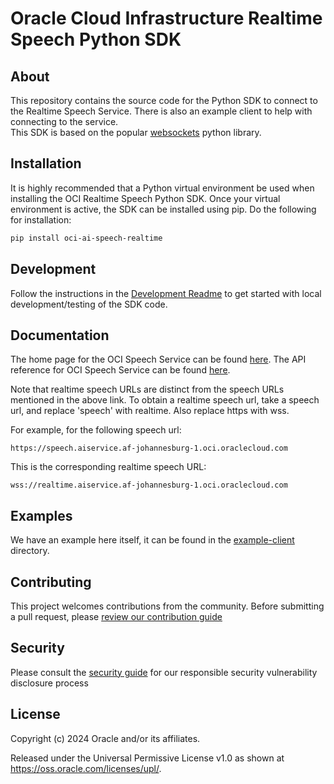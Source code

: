 # Oracle Cloud Infrastructure Realtime Speech Python SDK

## About

This repository contains the source code for the Python SDK to connect to the Realtime Speech Service. There is also an example client to help with connecting to the service. \
This SDK is based on the popular [websockets](https://github.com/python-websockets/websockets) python library.

## Installation

It is highly recommended that a Python virtual environment be used when installing the OCI Realtime Speech Python SDK. 
Once your virtual environment is active, the SDK can be installed using pip. Do the following for installation:

```bash
pip install oci-ai-speech-realtime
```

## Development
Follow the instructions in the [Development Readme](ai-speech-realtime-sdk-python/README.md) to get started with local development/testing of the SDK code. 

## Documentation

The home page for the OCI Speech Service can be found [here](https://www.oracle.com/artificial-intelligence/speech/).
The API reference for OCI Speech Service can be found [here](https://docs.oracle.com/en-us/iaas/api/#/en/speech/latest/).

Note that realtime speech URLs are distinct from the speech URLs mentioned in the above link. To obtain a realtime speech url, take a speech url, and replace 'speech' with realtime. Also replace https with wss. 

For example, for the following speech url:

```https://speech.aiservice.af-johannesburg-1.oci.oraclecloud.com```

This is the corresponding realtime speech URL:

```wss://realtime.aiservice.af-johannesburg-1.oci.oraclecloud.com```


## Examples

We have an example here itself, it can be found in the [example-client](example-client/) directory.

## Contributing

This project welcomes contributions from the community. Before submitting a pull request, please [review our contribution guide](./CONTRIBUTING.md)

## Security

Please consult the [security guide](./SECURITY.md) for our responsible security vulnerability disclosure process

## License

Copyright (c) 2024 Oracle and/or its affiliates.

Released under the Universal Permissive License v1.0 as shown at
<https://oss.oracle.com/licenses/upl/>.
